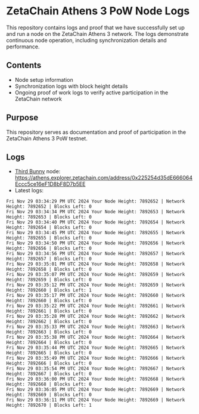 # ZetaChain Athens 3 PoW Node Logs
This repository contains logs and proof that we have successfully set up and run a node on the ZetaChain Athens 3 network. The logs demonstrate continuous node operation, including synchronization details and performance.

## Contents
- Node setup information
- Synchronization logs with block height details
- Ongoing proof of work logs to verify active participation in the ZetaChain network

## Purpose
This repository serves as documentation and proof of participation in the ZetaChain Athens 3 PoW testnet.

## Logs

- [Third Bunny](https://thirdbunny.xyz/) node: https://athens.explorer.zetachain.com/address/0x225254d35dE666064Eccc5ce16eF1D8bF8D7b5EE
- Latest logs:
```
Fri Nov 29 03:34:29 PM UTC 2024 Your Node Height: 7892652 | Network Height: 7892652 | Blocks Left: 0
Fri Nov 29 03:34:34 PM UTC 2024 Your Node Height: 7892653 | Network Height: 7892653 | Blocks Left: 0
Fri Nov 29 03:34:40 PM UTC 2024 Your Node Height: 7892654 | Network Height: 7892654 | Blocks Left: 0
Fri Nov 29 03:34:45 PM UTC 2024 Your Node Height: 7892655 | Network Height: 7892655 | Blocks Left: 0
Fri Nov 29 03:34:50 PM UTC 2024 Your Node Height: 7892656 | Network Height: 7892656 | Blocks Left: 0
Fri Nov 29 03:34:56 PM UTC 2024 Your Node Height: 7892657 | Network Height: 7892657 | Blocks Left: 0
Fri Nov 29 03:35:01 PM UTC 2024 Your Node Height: 7892658 | Network Height: 7892658 | Blocks Left: 0
Fri Nov 29 03:35:07 PM UTC 2024 Your Node Height: 7892659 | Network Height: 7892659 | Blocks Left: 0
Fri Nov 29 03:35:12 PM UTC 2024 Your Node Height: 7892659 | Network Height: 7892660 | Blocks Left: 1
Fri Nov 29 03:35:17 PM UTC 2024 Your Node Height: 7892660 | Network Height: 7892660 | Blocks Left: 0
Fri Nov 29 03:35:22 PM UTC 2024 Your Node Height: 7892661 | Network Height: 7892661 | Blocks Left: 0
Fri Nov 29 03:35:28 PM UTC 2024 Your Node Height: 7892662 | Network Height: 7892662 | Blocks Left: 0
Fri Nov 29 03:35:33 PM UTC 2024 Your Node Height: 7892663 | Network Height: 7892663 | Blocks Left: 0
Fri Nov 29 03:35:38 PM UTC 2024 Your Node Height: 7892664 | Network Height: 7892664 | Blocks Left: 0
Fri Nov 29 03:35:44 PM UTC 2024 Your Node Height: 7892665 | Network Height: 7892665 | Blocks Left: 0
Fri Nov 29 03:35:49 PM UTC 2024 Your Node Height: 7892666 | Network Height: 7892666 | Blocks Left: 0
Fri Nov 29 03:35:54 PM UTC 2024 Your Node Height: 7892667 | Network Height: 7892667 | Blocks Left: 0
Fri Nov 29 03:36:00 PM UTC 2024 Your Node Height: 7892668 | Network Height: 7892668 | Blocks Left: 0
Fri Nov 29 03:36:05 PM UTC 2024 Your Node Height: 7892669 | Network Height: 7892669 | Blocks Left: 0
Fri Nov 29 03:36:11 PM UTC 2024 Your Node Height: 7892669 | Network Height: 7892670 | Blocks Left: 1
```
